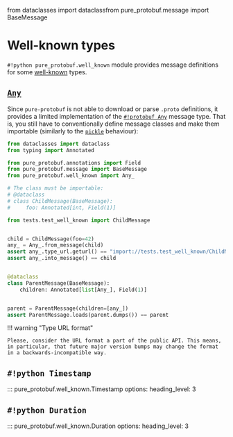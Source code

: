 from dataclasses import dataclassfrom pure_protobuf.message import BaseMessage

# Well-known types

`#!python pure_protobuf.well_known` module provides message definitions for some [well-known](https://protobuf.dev/reference/protobuf/google.protobuf/) types.

## [`Any`](https://developers.google.com/protocol-buffers/docs/proto3#any)

Since `pure-protobuf` is not able to download or parse `.proto` definitions, it provides a limited implementation of the [`#!protobuf Any`](https://developers.google.com/protocol-buffers/docs/proto3#any) message type. That is, you still have to conventionally define message classes and make them importable (similarly to the [`pickle`](https://docs.python.org/3/library/pickle.html) behaviour):

```python title="test_any.py"
from dataclasses import dataclass
from typing import Annotated

from pure_protobuf.annotations import Field
from pure_protobuf.message import BaseMessage
from pure_protobuf.well_known import Any_

# The class must be importable:
# @dataclass
# class ChildMessage(BaseMessage):
#     foo: Annotated[int, Field(1)]

from tests.test_well_known import ChildMessage


child = ChildMessage(foo=42)
any_ = Any_.from_message(child)
assert any_.type_url.geturl() == "import://tests.test_well_known/ChildMessage"
assert any_.into_message() == child


@dataclass
class ParentMessage(BaseMessage):
    children: Annotated[list[Any_], Field(1)]


parent = ParentMessage(children=[any_])
assert ParentMessage.loads(parent.dumps()) == parent
```

!!! warning "Type URL format"

    Please, consider the URL format a part of the public API. This means, in particular, that future major version bumps may change the format in a backwards-incompatible way.

## `#!python Timestamp`

::: pure_protobuf.well_known.Timestamp
    options:
      heading_level: 3

## `#!python Duration`

::: pure_protobuf.well_known.Duration
    options:
      heading_level: 3
